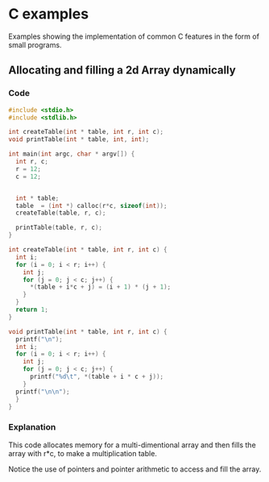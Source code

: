 # C examples

Examples showing the implementation of common C features in the form of small programs.

## Allocating and filling a 2d Array dynamically

### Code

```c
#include <stdio.h>
#include <stdlib.h>

int createTable(int * table, int r, int c);
void printTable(int * table, int, int);

int main(int argc, char * argv[]) {
  int r, c;
  r = 12;
  c = 12;


  int * table;
  table  = (int *) calloc(r*c, sizeof(int));
  createTable(table, r, c);

  printTable(table, r, c);
}

int createTable(int * table, int r, int c) {
  int i;
  for (i = 0; i < r; i++) {
    int j;
    for (j = 0; j < c; j++) {
      *(table + i*c + j) = (i + 1) * (j + 1);
    }
  }
  return 1;
}

void printTable(int * table, int r, int c) {
  printf("\n");
  int i;
  for (i = 0; i < r; i++) {
    int j;
    for (j = 0; j < c; j++) {
      printf("%d\t", *(table + i * c + j));
    }
  printf("\n\n");
  }
}
```

### Explanation

This code allocates memory for a multi-dimentional array and then fills the array with r*c, to make a multiplication table.

Notice the use of pointers and pointer arithmetic to access and fill the array.
